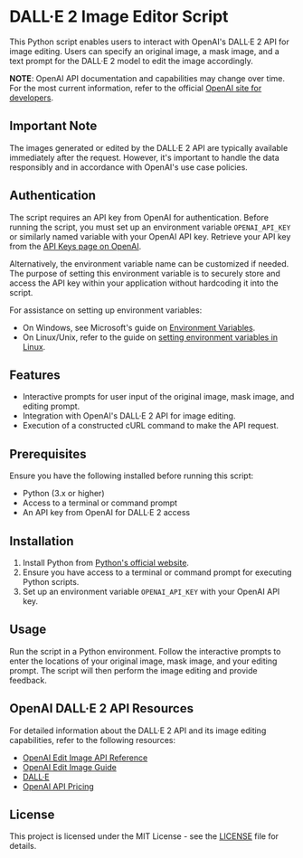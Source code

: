 # DALL·E 2 Image Editor Script

This Python script enables users to interact with OpenAI's DALL·E 2 API for image editing. Users can specify an original image, a mask image, and a text prompt for the DALL·E 2 model to edit the image accordingly.

**NOTE**: OpenAI API documentation and capabilities may change over time. For the most current information, refer to the official [OpenAI site for developers](https://platform.openai.com/docs/guides/images/introduction).

## Important Note
The images generated or edited by the DALL·E 2 API are typically available immediately after the request. However, it's important to handle the data responsibly and in accordance with OpenAI's use case policies.

## Authentication
The script requires an API key from OpenAI for authentication. Before running the script, you must set up an environment variable `OPENAI_API_KEY` or similarly named variable with your OpenAI API key. Retrieve your API key from the [API Keys page on OpenAI](https://platform.openai.com/account/api-keys). 

Alternatively, the environment variable name can be customized if needed. The purpose of setting this environment variable is to securely store and access the API key within your application without hardcoding it into the script.

For assistance on setting up environment variables:
- On Windows, see Microsoft's guide on [Environment Variables](https://learn.microsoft.com/en-us/windows/win32/procthread/environment-variables).
- On Linux/Unix, refer to the guide on [setting environment variables in Linux](https://linuxize.com/post/how-to-set-and-list-environment-variables-in-linux/).

## Features

- Interactive prompts for user input of the original image, mask image, and editing prompt.
- Integration with OpenAI's DALL·E 2 API for image editing.
- Execution of a constructed cURL command to make the API request.

## Prerequisites

Ensure you have the following installed before running this script:

- Python (3.x or higher)
- Access to a terminal or command prompt
- An API key from OpenAI for DALL·E 2 access

## Installation

1. Install Python from [Python's official website](https://www.python.org/downloads/).
2. Ensure you have access to a terminal or command prompt for executing Python scripts.
3. Set up an environment variable `OPENAI_API_KEY` with your OpenAI API key.

## Usage

Run the script in a Python environment. Follow the interactive prompts to enter the locations of your original image, mask image, and your editing prompt. The script will then perform the image editing and provide feedback.

## OpenAI DALL·E 2 API Resources

For detailed information about the DALL·E 2 API and its image editing capabilities, refer to the following resources:

- [OpenAI Edit Image API Reference](https://platform.openai.com/docs/api-reference/images/createEdit)
- [OpenAI Edit Image Guide](https://platform.openai.com/docs/guides/images/edits-DALL·E-2-only)
- [DALL·E](https://labs.openai.com/)
- [OpenAI API Pricing](https://openai.com/api/pricing)

## License

This project is licensed under the MIT License - see the [LICENSE](LICENSE) file for details.
